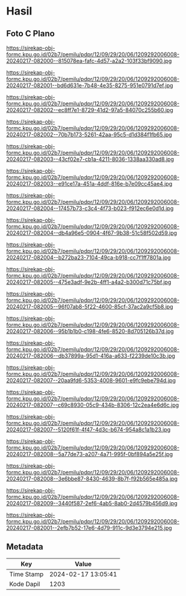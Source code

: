 # Hasil

## Foto C Plano

https://sirekap-obj-formc.kpu.go.id/02b7/pemilu/pdpr/12/09/29/20/06/1209292006008-20240217-082000--815078ea-fafc-4d57-a2a2-103f33bf9090.jpg

https://sirekap-obj-formc.kpu.go.id/02b7/pemilu/pdpr/12/09/29/20/06/1209292006008-20240217-082001--bd6d631e-7b48-4e35-8275-951e0791d7ef.jpg

https://sirekap-obj-formc.kpu.go.id/02b7/pemilu/pdpr/12/09/29/20/06/1209292006008-20240217-082002--ec8ff7e1-8729-41d2-97a5-84070c255b60.jpg

https://sirekap-obj-formc.kpu.go.id/02b7/pemilu/pdpr/12/09/29/20/06/1209292006008-20240217-082002--70b7b173-5261-42aa-95c5-d1d384f1fb65.jpg

https://sirekap-obj-formc.kpu.go.id/02b7/pemilu/pdpr/12/09/29/20/06/1209292006008-20240217-082003--43cf02e7-cb1a-4211-8036-1338aa330ad8.jpg

https://sirekap-obj-formc.kpu.go.id/02b7/pemilu/pdpr/12/09/29/20/06/1209292006008-20240217-082003--e91ce17a-451a-4ddf-816e-b7e09cc45ae4.jpg

https://sirekap-obj-formc.kpu.go.id/02b7/pemilu/pdpr/12/09/29/20/06/1209292006008-20240217-082004--17457b73-c3c4-4f73-b023-f912ec6e0d1d.jpg

https://sirekap-obj-formc.kpu.go.id/02b7/pemilu/pdpr/12/09/29/20/06/1209292006008-20240217-082004--db4a96e5-0904-4f67-9b38-51c58f502d59.jpg

https://sirekap-obj-formc.kpu.go.id/02b7/pemilu/pdpr/12/09/29/20/06/1209292006008-20240217-082004--b272ba23-7104-49ca-b918-cc7f1ff7801a.jpg

https://sirekap-obj-formc.kpu.go.id/02b7/pemilu/pdpr/12/09/29/20/06/1209292006008-20240217-082005--475e3adf-9e2b-4ff1-a4a2-b300d71c75bf.jpg

https://sirekap-obj-formc.kpu.go.id/02b7/pemilu/pdpr/12/09/29/20/06/1209292006008-20240217-082005--96f07ab8-5f22-4600-85cf-37ac2a9cf5b8.jpg

https://sirekap-obj-formc.kpu.go.id/02b7/pemilu/pdpr/12/09/29/20/06/1209292006008-20240217-082006--95b1b1b0-c198-4fe6-8520-8d705126b37d.jpg

https://sirekap-obj-formc.kpu.go.id/02b7/pemilu/pdpr/12/09/29/20/06/1209292006008-20240217-082006--db37899a-95d1-416a-a633-f2239de10c3b.jpg

https://sirekap-obj-formc.kpu.go.id/02b7/pemilu/pdpr/12/09/29/20/06/1209292006008-20240217-082007--20aa9fd6-5353-4008-9601-e9fc9ebe794d.jpg

https://sirekap-obj-formc.kpu.go.id/02b7/pemilu/pdpr/12/09/29/20/06/1209292006008-20240217-082007--c69c8930-05c9-434b-8306-12c2ea4e6d6c.jpg

https://sirekap-obj-formc.kpu.go.id/02b7/pemilu/pdpr/12/09/29/20/06/1209292006008-20240217-082007--5120f61f-4f47-4d3c-b674-954a8c1a1b23.jpg

https://sirekap-obj-formc.kpu.go.id/02b7/pemilu/pdpr/12/09/29/20/06/1209292006008-20240217-082008--5a77de73-a207-4a71-995f-0bf894a5e25f.jpg

https://sirekap-obj-formc.kpu.go.id/02b7/pemilu/pdpr/12/09/29/20/06/1209292006008-20240217-082008--3e6bbe87-8430-4639-8b7f-f92b565e485a.jpg

https://sirekap-obj-formc.kpu.go.id/02b7/pemilu/pdpr/12/09/29/20/06/1209292006008-20240217-082009--3440f587-2ef6-4ab5-8ab0-2d4579b456d9.jpg

https://sirekap-obj-formc.kpu.go.id/02b7/pemilu/pdpr/12/09/29/20/06/1209292006008-20240217-082001--2efb7b52-17e6-4d79-911c-9d3e3794e215.jpg


## Metadata

| Key        | Value               |
| ---------- | ------------------- |
| Time Stamp | 2024-02-17 13:05:41 |
| Kode Dapil | 1203                |



